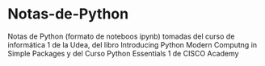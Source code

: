 # Notas-de-Python
Notas de Python (formato de noteboos ipynb) tomadas del curso de informática 1 de la Udea, del libro Introducing Python Modern Computng in Simple Packages y del Curso Python Essentials 1 de CISCO Academy
